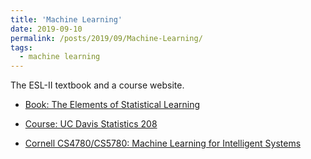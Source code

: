 ```yaml
---
title: 'Machine Learning'
date: 2019-09-10
permalink: /posts/2019/09/Machine-Learning/
tags:
  - machine learning
---
```


The ESL-II textbook and a course website.

* [Book: The Elements of Statistical Learning](https://web.stanford.edu/~hastie/Papers/ESLII.pdf)

* [Course: UC Davis Statistics 208](https://github.com/jsharpna/DavisSML)

* [Cornell CS4780/CS5780: Machine Learning for Intelligent Systems](http://www.cs.cornell.edu/courses/cs4780/2018fa/lectures/index.html)
